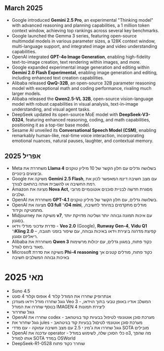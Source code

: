 ## March 2025

- Google introduced **Gemini 2.5 Pro**, an experimental "Thinking model" with advanced reasoning and planning capabilities, a 1 million token context window, achieving top rankings across several key benchmarks.
- Google launched the Gemma 3 series, featuring open-source multimodal models in various parameter sizes, a 128K context window, multi-language support, and integrated image and video understanding capabilities.
- OpenAI integrated **GPT-4o Image Generation**, enabling high-fidelity text-to-image creation, text rendering within images, and more.
- Google expanded experimental image generation and editing within **Gemini 2.0 Flash Experimental**, enabling image generation and editing, including enhanced text creation capabilities.
- Alibaba released **QwQ-32B**, an open-source 32B parameter reasoning model with exceptional math and coding performance, rivaling much larger models.
- Alibaba released the **Qwen2.5-VL 32B**, open-source vision-language model with robust capabilities in visual analysis, text-in-image understanding, and visual agent tasks.
- DeepSeek updated its open-source MoE model with **DeepSeek-V3-0324**, featuring enhanced reasoning, coding, and math capabilities, positioning it as a top-tier base model.
- Sesame AI unveiled its **Conversational Speech Model (CSM)**, enabling remarkably human-like, real-time voice interaction, incorporating emotional nuances, natural pauses, laughter, and contextual memory.

## אפריל 2025

- Meta משחררת את **Llama 4** בשלושה גדלים עם חלון הקשר של 10 מיליון טוקנים וביצועים בינוניים.
- Google משיקה את **Gemini 2.5 Flash**, עם מצב חשיבה דינמ המאפשר לכוון את רמת החשיבה או להשבית אותה בהתאם לצורך. 
- Amazon מציגה את **Nova Act**, מסגרת חדשה לבניית סוכנים אוטונומיים מרובי שלבים.
- OpenAI משחררת את **GPT-4.1** בשלושה גדלים, עם חלון הקשר של מיליון טוקנים.
- OpenAI מציגה את **O3 full** ו־**O4 mini**, מודלים מתקדמים במיוחד לחשיבה, מתמטיקה וקידוד.
- Midjourney משיקה את **v7**, עם איכות תמונה גבוהה יותר ושליטה מדויקת יותר בסגנון.
- סדרת עדכוני מודלי וידאו - **Veo 2.0** (Google), **Runway Gen-4**, **Vidu Q1** ו־**Kling 2.0** – קפיצת מדרגה ביצירת וידאו באיכות גבוהה, עם שיפור בזמני תגובה, ריאליזם וסגנון. 
- Alibaba משחררת את **Qwen 3** כקוד פתוח, במגוון גדלים, עם יכולות מרשימות מאוד ביחס לגודל.
- Microsoft משיקה את סדרת **Phi-4 reasoning** כקוד פתוח, מודלים קטנים אך באיכות גבוהה המשלבים חשיבה

# מאי 2025

- Suno 4.5
- אנתרופיק שחררו את המודל קלוד 4 אופוס וקלוד 4 סונט
- גוגל שחררו מודל וידאו מעודכן Veo 3 - המשלב אודיו באופן טבעי בתוך הוידאו, בנוסף שחררו את המודל IMAGEN 4 ליצירת תמונות
- גוגל שחררור
- OpenAI שחררו את codex - מערכת סוכן אוטונומי לטיפול בבעיות קוד בגיטהאב
- גוגל שחרור את jules - מערכת סוכן אוטונמי לטיםול בבעיות קוד בגיטהאב
- גוגל שחררו את ג'מינ י 2.5 עם מצב חשיבה עמוקה - עם מדדי SOTA מובילים
- OpenAI עדכנה את operator - כלי הסוכן שלה, לשימוש במודל o3, מה שהפך אותו למודל SOTA במדד OSWorld
- DeepSeek-R1-0528 שוחרר כקוד פתוח